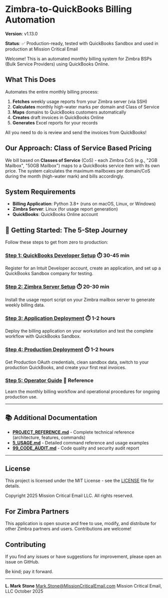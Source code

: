 # Zimbra-to-QuickBooks Billing Automation

**Version**: v1.13.0

**Status**: ✅ Production-ready, tested with QuickBooks Sandbox and used in production at Mission Critical Email

Welcome! This is an automated monthly billing system for Zimbra BSPs (Bulk Service Providers) using QuickBooks Online.

## What This Does

Automates the entire monthly billing process:

1. **Fetches** weekly usage reports from your Zimbra server (via SSH)
2. **Calculates** monthly high-water marks per domain and Class of Service
3. **Maps** domains to QuickBooks customers automatically
4. **Creates** draft invoices in QuickBooks Online
5. **Generates** Excel reports for your records

All you need to do is review and send the invoices from QuickBooks!

## Our Approach: Class of Service Based Pricing

We bill based on **Classes of Service** (CoS) - each Zimbra CoS (e.g., "2GB Mailbox", "50GB Mailbox") maps to a QuickBooks service item with its own price. The system calculates the maximum mailboxes per domain/CoS during the month (high-water mark) and bills accordingly.

## System Requirements

- **Billing Application**: Python 3.8+ (runs on macOS, Linux, or Windows)
- **Zimbra Server**: Linux (for usage report generation)
- **QuickBooks**: QuickBooks Online account

## 🚀 Getting Started: The 5-Step Journey

Follow these steps to get from zero to production:

### **[Step 1: QuickBooks Developer Setup](1_QBO_DEVELOPER_SETUP.md)** ⏱️ 30-45 min
Register for an Intuit Developer account, create an application, and set up a QuickBooks Sandbox company for testing.

### **[Step 2: Zimbra Server Setup](2_ZIMBRA_SERVER_SETUP.md)** ⏱️ 20-30 min
Install the usage report script on your Zimbra mailbox server to generate weekly billing data.

### **[Step 3: Application Deployment](3_APPLICATION_DEPLOYMENT.md)** ⏱️ 1-2 hours
Deploy the billing application on your workstation and test the complete workflow with QuickBooks Sandbox.

### **[Step 4: Production Deployment](4_PRODUCTION_DEPLOYMENT.md)** ⏱️ 1-2 hours
Get Production OAuth credentials, clean sandbox data, switch to your production QuickBooks, and create your first real invoices.

### **[Step 5: Operator Guide](5_OPERATOR_GUIDE.md)** 📖 Reference
Learn the monthly billing workflow and operational procedures for ongoing production use.

---

## 📚 Additional Documentation

- **[PROJECT_REFERENCE.md](PROJECT_REFERENCE.md)** - Complete technical reference (architecture, features, commands)
- **[5_USAGE.md](5_USAGE.md)** - Detailed command reference and usage examples
- **[99_CODE_AUDIT.md](99_CODE_AUDIT.md)** - Code quality and security audit report

---

## License

This project is licensed under the MIT License - see the [LICENSE](LICENSE) file for details.

Copyright 2025 Mission Critical Email LLC. All rights reserved.

## For Zimbra Partners

This application is open source and free to use, modify, and distribute for other Zimbra partners and users. Contributions are welcome!

## Contributing

If you find any issues or have suggestions for improvement, please open an issue on GitHub.

Be kind; pay it forward.

---

**L. Mark Stone**
Mark.Stone@MissionCriticalEmail.com
Mission Critical Email, LLC
October 2025

